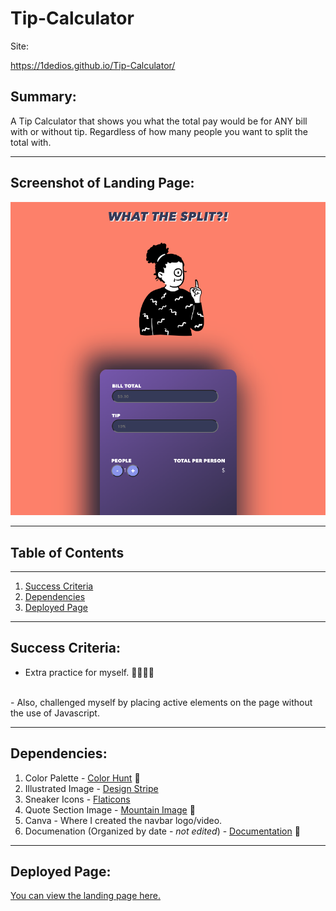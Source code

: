 # Tip-Calculator

Site: 

https://1dedios.github.io/Tip-Calculator/



## Summary:


A Tip Calculator that shows you what the total pay would be for ANY bill with or without tip. Regardless of how many people you want to split the total with. 

***

## Screenshot of Landing Page:

![Tip Calulator Screenshot](image/screenshot.png "Tip Calculator Still")


***

## Table of Contents
***
1. [Success Criteria](#SuccessCriteria)
2. [Dependencies](#Dependencies)
3. [Deployed Page](#DeployedPage)

***

## Success Criteria:

- Extra practice for myself. 🤷🏽‍♂️🎉  
<br>
- Also, challenged myself by placing active elements on the page without the use of Javascript. 

***

## Dependencies:

1. Color Palette - [Color Hunt](https://colorhunt.co/) 🎨
2. Illustrated Image - [Design Stripe](https://designstripe.com/)
3. Sneaker Icons - [Flaticons](https://www.flaticon.com/)
4. Quote Section Image - [Mountain Image](https://www.pexels.com/photo/gray-and-brown-mountain-417173/) 📸
5. Canva - Where I created the navbar logo/video.
6. Documenation (Organized by date - *not edited*) - [Documentation](https://www.notion.so/dediosprogramming/Odin-Landing-Page-965fd444c2554ceea97a1d20bce50e99) 📝

***

## Deployed Page:

[You can view the landing page here.](https://1dedios.github.io/odin-landing-page/)